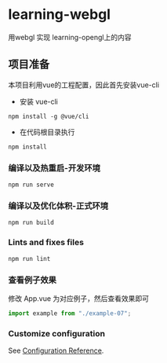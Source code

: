 # learning-webgl
用webgl 实现 learning-opengl上的内容

## 项目准备
本项目利用vue的工程配置，因此首先安装vue-cli
+ 安装 vue-cli
```
npm install -g @vue/cli
```
+ 在代码根目录执行
```
npm install
```

### 编译以及热重启-开发环境
```
npm run serve
```

### 编译以及优化体积-正式环境
```
npm run build
```

### Lints and fixes files
```
npm run lint
```

### 查看例子效果
修改 App.vue 为对应例子，然后查看效果即可
```javascript
import example from "./example-07";
```

### Customize configuration
See [Configuration Reference](https://cli.vuejs.org/config/).
